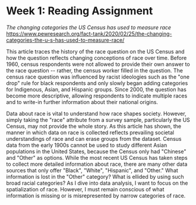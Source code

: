 # Week 1: Reading Assignment

*The changing categories the US Census has used to measure race* <br>
https://www.pewresearch.org/fact-tank/2020/02/25/the-changing-categories-the-u-s-has-used-to-measure-race/

<p> This article traces the history of the race question on the US Census and how the question reflects changing conceptions of race over time. Before 1960, census respondents were not allowed to provide their own answer to the race question -- rather, the census worker filled in the question. The census race question was influenced by racist ideologies such as the "one drop" rule for black respondents and only slowly began adding categories for Indigenous, Asian, and Hispanic groups. Since 2000, the question has become more descriptive, allowing respondents to indicate multiple races and to write-in further information about their national origins. </p>

<p> Data about race is vital to understand how race shapes society. However, simply taking the "race" attribute from a survey sample, particularly the US Census,
may not provide the whole story. As this article has shown, the manner in which data on race is collected reflects prevailing societal understandings of race and can erase groups from the dataset. Census data from the early 1900s cannot be used to study different Asian populations in the United States, because the Census only had "Chinese" and "Other" as options. While the most recent US Census has taken steps to collect more detailed information about race, there are many other data sources that only offer "Black", "White", "Hispanic", and "Other." What information is lost in the "Other" category? What is ellided by using such broad racial categories? As I dive into data analysis, I want to focus on the spatialization of race. However, I must remain conscious of what information is missing or is misrepresented by narrow categories of race. </p>
